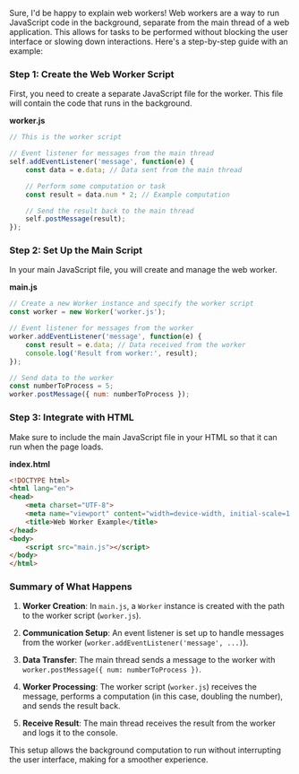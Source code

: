 Sure, I'd be happy to explain web workers! Web workers are a way to run JavaScript code in the background, separate from the main thread of a web application. This allows for tasks to be performed without blocking the user interface or slowing down interactions. Here's a step-by-step guide with an example:

### Step 1: Create the Web Worker Script

First, you need to create a separate JavaScript file for the worker. This file will contain the code that runs in the background.

**worker.js**
```javascript
// This is the worker script

// Event listener for messages from the main thread
self.addEventListener('message', function(e) {
    const data = e.data; // Data sent from the main thread

    // Perform some computation or task
    const result = data.num * 2; // Example computation

    // Send the result back to the main thread
    self.postMessage(result);
});
```

### Step 2: Set Up the Main Script

In your main JavaScript file, you will create and manage the web worker.

**main.js**
```javascript
// Create a new Worker instance and specify the worker script
const worker = new Worker('worker.js');

// Event listener for messages from the worker
worker.addEventListener('message', function(e) {
    const result = e.data; // Data received from the worker
    console.log('Result from worker:', result);
});

// Send data to the worker
const numberToProcess = 5;
worker.postMessage({ num: numberToProcess });
```

### Step 3: Integrate with HTML

Make sure to include the main JavaScript file in your HTML so that it can run when the page loads.

**index.html**
```html
<!DOCTYPE html>
<html lang="en">
<head>
    <meta charset="UTF-8">
    <meta name="viewport" content="width=device-width, initial-scale=1.0">
    <title>Web Worker Example</title>
</head>
<body>
    <script src="main.js"></script>
</body>
</html>
```

### Summary of What Happens

1. **Worker Creation**: In `main.js`, a `Worker` instance is created with the path to the worker script (`worker.js`).

2. **Communication Setup**: An event listener is set up to handle messages from the worker (`worker.addEventListener('message', ...)`).

3. **Data Transfer**: The main thread sends a message to the worker with `worker.postMessage({ num: numberToProcess })`.

4. **Worker Processing**: The worker script (`worker.js`) receives the message, performs a computation (in this case, doubling the number), and sends the result back.

5. **Receive Result**: The main thread receives the result from the worker and logs it to the console.

This setup allows the background computation to run without interrupting the user interface, making for a smoother experience.